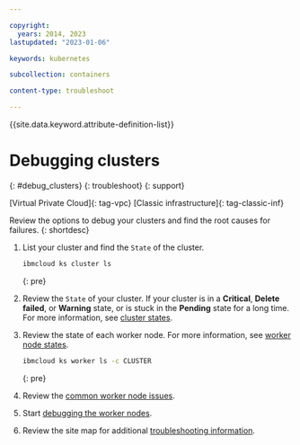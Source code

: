 ```yaml
---

copyright: 
  years: 2014, 2023
lastupdated: "2023-01-06"

keywords: kubernetes

subcollection: containers

content-type: troubleshoot

---
```


{{site.data.keyword.attribute-definition-list}}




# Debugging clusters
{: #debug_clusters}
{: troubleshoot}
{: support}

[Virtual Private Cloud]{: tag-vpc} [Classic infrastructure]{: tag-classic-inf}

Review the options to debug your clusters and find the root causes for failures.
{: shortdesc}

1. List your cluster and find the `State` of the cluster.

    ```sh
    ibmcloud ks cluster ls
    ```
    {: pre}

1. Review the `State` of your cluster. If your cluster is in a **Critical**, **Delete failed**, or **Warning** state, or is stuck in the **Pending** state for a long time. For more information, see [cluster states](/docs/containers?topic=containers-cluster-states-reference). 

1. Review the state of each worker node. For more information, see [worker node states](/docs/containers?topic=containers-worker-node-state-reference).
    ```sh
    ibmcloud ks worker ls -c CLUSTER
    ```
    {: pre}

1. Review the [common worker node issues](/docs/containers?topic=containers-common_worker_nodes_issues). 

1. Start [debugging the worker nodes](/docs/containers?topic=containers-debug_worker_nodes).

1. Review the site map for additional [troubleshooting information](/docs/containers?topic=containers-cs_sitemap#sitemap_troubleshooting).






